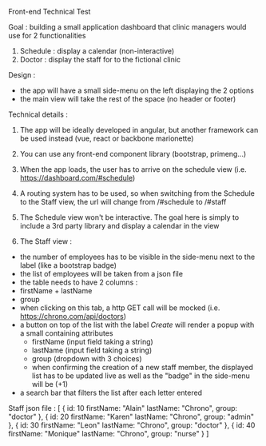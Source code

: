 Front-end Technical Test

Goal : building a small application dashboard that clinic managers
would use for 2 functionalities

1. Schedule : display a calendar (non-interactive)
2. Doctor : display the staff for to the fictional clinic


Design :
  - the app will have a small side-menu on the left displaying the 2
  options
  - the main view will take the rest of the space (no header or footer)

Technical details :
  1. The app will be ideally developed in angular, but another
  framework can be used instead (vue, react or backbone marionette)

  2. You can use any front-end component library (bootstrap,
  primeng...)

  3. When the app loads, the user has to arrive on the schedule view
  (i.e. https://dashboard.com/#schedule)

  4. A routing system has to be used, so when switching from the
  Schedule to the Staff view, the url will change from /#schedule to /#staff

  5. The Schedule view won't be interactive. The goal here is simply to
  include a 3rd party library and display a calendar in the view

  6. The Staff view :
  - the number of employees has to be visible in the side-menu next to the label (like a bootstrap badge)
  - the list of employees will be taken from a json file
  - the table needs to have 2 columns :
  - firstName + lastName
  - group
  - when clicking on this tab, a http GET call will be mocked (i.e. https://chrono.com/api/doctors)
  - a button on top of the list with the label *Create* will render a popup with a small containing  attributes
    - firstName (input field taking a string)
    - lastName (input field taking a string)
    - group (dropdown with 3 choices)
    - when confirming the creation of a new staff member, the
    displayed list has to be updated live as well as the "badge" in the
    side-menu will be (+1)
  - a search bar that filters the list after each letter entered

Staff json file :
[
  {
    id: 10
    firstName: "Alain"
    lastName: "Chrono",
    group: "doctor"
  }, 
  {
    id: 20
    firstName: "Karen"
    lastName: "Chrono",
    group: "admin"
  }, 
  {
    id: 30
    firstName: "Leon"
    lastName: "Chrono",
    group: "doctor"
  }, 
  {
    id: 40
    firstName: "Monique"
    lastName: "Chrono",
    group: "nurse"
  }
]
